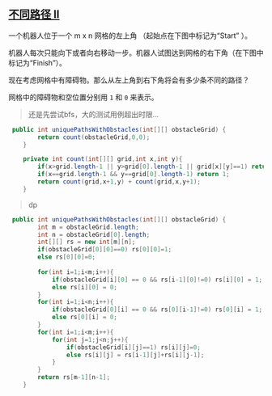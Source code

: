 ## [ 不同路径 II](https://leetcode-cn.com/problems/unique-paths-ii/)

一个机器人位于一个 m x n 网格的左上角 （起始点在下图中标记为“Start” ）。

机器人每次只能向下或者向右移动一步。机器人试图达到网格的右下角（在下图中标记为“Finish”）。

现在考虑网格中有障碍物。那么从左上角到右下角将会有多少条不同的路径？

网格中的障碍物和空位置分别用 `1` 和 `0` 来表示。



> 还是先尝试bfs，大的测试用例超出时限...

```java
 public int uniquePathsWithObstacles(int[][] obstacleGrid) {
        return count(obstacleGrid,0,0);
    }

    private int count(int[][] grid,int x,int y){
        if(x>grid.length-1 || y>grid[0].length-1 || grid[x][y]==1) return 0;
        if(x==grid.length-1 && y==grid[0].length-1) return 1;
        return count(grid,x+1,y) + count(grid,x,y+1);
    }
```

> dp

```java
 public int uniquePathsWithObstacles(int[][] obstacleGrid) {
        int m = obstacleGrid.length;
        int n = obstacleGrid[0].length;
        int[][] rs = new int[m][n];
        if(obstacleGrid[0][0]==0) rs[0][0]=1;
        else rs[0][0]=0;
        
        for(int i=1;i<m;i++){
            if(obstacleGrid[i][0] == 0 && rs[i-1][0]!=0) rs[i][0] = 1;
            else rs[i][0] = 0;
        }
        for(int i=1;i<n;i++){
            if(obstacleGrid[0][i] == 0 && rs[0][i-1]!=0) rs[0][i] = 1;
            else rs[0][i] = 0;
        }
        for(int i=1;i<m;i++){
            for(int j=1;j<n;j++){
                if(obstacleGrid[i][j]==1) rs[i][j]=0;
                else rs[i][j] = rs[i-1][j]+rs[i][j-1];
            }
        }
        return rs[m-1][n-1];
    }
```

